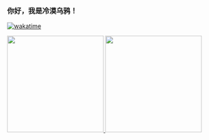 ### 你好，我是冷漠乌鸦！
[![wakatime](https://wakatime.com/badge/user/6ede7a2c-5896-44cd-9b52-4b52aeeda6d9.svg)](https://wakatime.com/@6ede7a2c-5896-44cd-9b52-4b52aeeda6d9)

<a href="https://github.com/lengmowuya">
  <img height="225" src="https://github-readme-stats.vercel.app/api?username=lengmowuya&show_icons=true&include_all_commits=true&count_private=true"/>
  <img height="225" src="https://github-readme-stats.vercel.app/api/top-langs/?username=lengmowuya"/>
</a>




